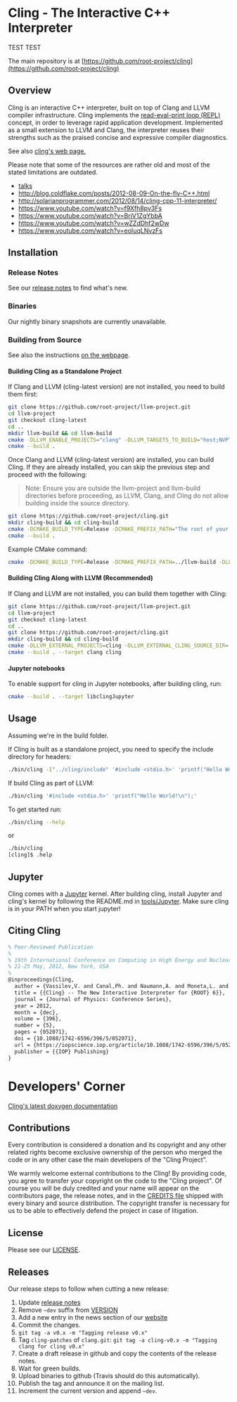Cling - The Interactive C++ Interpreter
=========================================
TEST TEST 

The main repository is at [https://github.com/root-project/cling](https://github.com/root-project/cling)


Overview
--------
Cling is an interactive C++ interpreter, built on top of Clang and LLVM compiler
infrastructure. Cling implements the [read-eval-print loop
(REPL)](http://en.wikipedia.org/wiki/Read%E2%80%93eval%E2%80%93print_loop)
concept, in order to leverage rapid application development. Implemented as a
small extension to LLVM and Clang, the interpreter reuses their strengths such
as the praised concise and expressive compiler diagnostics.

See also [cling's web page.](https://rawcdn.githack.com/root-project/cling/master/www/index.html)

Please note that some of the resources are rather old and most of the stated
limitations are outdated.
  * [talks](www/docs/talks)
  * http://blog.coldflake.com/posts/2012-08-09-On-the-fly-C++.html
  * http://solarianprogrammer.com/2012/08/14/cling-cpp-11-interpreter/
  * https://www.youtube.com/watch?v=f9Xfh8pv3Fs
  * https://www.youtube.com/watch?v=BrjV1ZgYbbA
  * https://www.youtube.com/watch?v=wZZdDhf2wDw
  * https://www.youtube.com/watch?v=eoIuqLNvzFs


Installation
------------
### Release Notes
See our [release notes](docs/ReleaseNotes.md) to find what's new.


### Binaries
Our nightly binary snapshots are currently unavailable.


### Building from Source

See also the instructions [on the webpage](https://root.cern/cling/cling_build_instructions/).

#### Building Cling as a Standalone Project

If Clang and LLVM (cling-latest version) are not installed, you need to build them first:

```bash
git clone https://github.com/root-project/llvm-project.git
cd llvm-project
git checkout cling-latest
cd ..
mkdir llvm-build && cd llvm-build
cmake -DLLVM_ENABLE_PROJECTS="clang" -DLLVM_TARGETS_TO_BUILD="host;NVPTX" -DCMAKE_BUILD_TYPE=Release ./llvm-project/llvm
cmake --build .
```

Once Clang and LLVM (cling-latest version) are installed, you can build Cling. If they are already installed, you can skip the previous step and proceed with the following:

> Note: Ensure you are outside the llvm-project and llvm-build directories before proceeding, as LLVM, Clang, and Cling do not allow building inside the source directory.

```bash
git clone https://github.com/root-project/cling.git
mkdir cling-build && cd cling-build
cmake -DCMAKE_BUILD_TYPE=Release -DCMAKE_PREFIX_PATH="The root of your LLVM build directory" -DLLVM_DIR="The directory containing LLVM's CMake modules" ../cling
cmake --build .
```

Example CMake command:

```bash
cmake -DCMAKE_BUILD_TYPE=Release -DCMAKE_PREFIX_PATH=../llvm-build -DLLVM_DIR=../llvm-build/lib/cmake/llvm ../cling
```

#### Building Cling Along with LLVM (Recommended)
If Clang and LLVM are not installed, you can build them together with Cling:

```bash
git clone https://github.com/root-project/llvm-project.git
cd llvm-project
git checkout cling-latest
cd ..
git clone https://github.com/root-project/cling.git
mkdir cling-build && cd cling-build
cmake -DLLVM_EXTERNAL_PROJECTS=cling -DLLVM_EXTERNAL_CLING_SOURCE_DIR=../cling/ -DLLVM_ENABLE_PROJECTS="clang" -DLLVM_TARGETS_TO_BUILD="host;NVPTX" -DCMAKE_BUILD_TYPE=Release ../llvm-project/llvm
cmake --build . --target clang cling
```

#### Jupyter notebooks

To enable support for cling in Jupyter notebooks, after building cling, run:

```bash
cmake --build . --target libclingJupyter
```

Usage
-----
Assuming we're in the build folder.

If Cling is built as a standalone project, you need to specify the include directory for headers:

```bash
./bin/cling -I"../cling/include" '#include <stdio.h>' 'printf("Hello World!\n");'
```

If build Cling as part of LLVM:

```bash
./bin/cling '#include <stdio.h>' 'printf("Hello World!\n");'
```

To get started run:
```bash
./bin/cling --help
```
or
```bash
./bin/cling
[cling]$ .help
```


Jupyter
-------
Cling comes with a [Jupyter](http://jupyter.org) kernel. After building cling,
install Jupyter and cling's kernel by following the README.md in
[tools/Jupyter](tools/Jupyter). Make sure cling is in your PATH when you start jupyter!


Citing Cling
------------
```latex
% Peer-Reviewed Publication
%
% 19th International Conference on Computing in High Energy and Nuclear Physics (CHEP)
% 21-25 May, 2012, New York, USA
%
@inproceedings{Cling,
  author = {Vassilev,V. and Canal,Ph. and Naumann,A. and Moneta,L. and Russo,P.},
  title = {{Cling} -- The New Interactive Interpreter for {ROOT} 6}},
  journal = {Journal of Physics: Conference Series},
  year = 2012,
  month = {dec},
  volume = {396},
  number = {5},
  pages = {052071},
  doi = {10.1088/1742-6596/396/5/052071},
  url = {https://iopscience.iop.org/article/10.1088/1742-6596/396/5/052071/pdf},
  publisher = {{IOP} Publishing}
}
```

Developers' Corner
==================
[Cling's latest doxygen documentation](http://cling.web.cern.ch/cling/doxygen/)


Contributions
-------------
Every contribution is considered a donation and its copyright and any other
related rights become exclusive ownership of the person who merged the code or
in any other case the main developers of the "Cling Project".

We warmly welcome external contributions to the Cling! By providing code,
you agree to transfer your copyright on the code to the "Cling project".
Of course you will be duly credited and your name will appear on the
contributors page, the release notes, and in the [CREDITS file](CREDITS.txt)
shipped with every binary and source distribution. The copyright transfer is
necessary for us to be able to effectively defend the project in case of
litigation.


License
-------
Please see our [LICENSE](LICENSE.TXT).


Releases
--------
Our release steps to follow when cutting a new release:
  1. Update [release notes](docs/ReleaseNotes.md)
  2. Remove `~dev` suffix from [VERSION](VERSION)
  3. Add a new entry in the news section of our [website](www/news.html)
  4. Commit the changes.
  5. `git tag -a v0.x -m "Tagging release v0.x"`
  6. Tag `cling-patches` of `clang.git`:
     `git tag -a cling-v0.x -m "Tagging clang for cling v0.x"`
  7. Create a draft release in github and copy the contents of the release notes.
  8. Wait for green builds.
  9. Upload binaries to github (Travis should do this automatically).
  10. Publish the tag and announce it on the mailing list.
  11. Increment the current version and append `~dev`.
